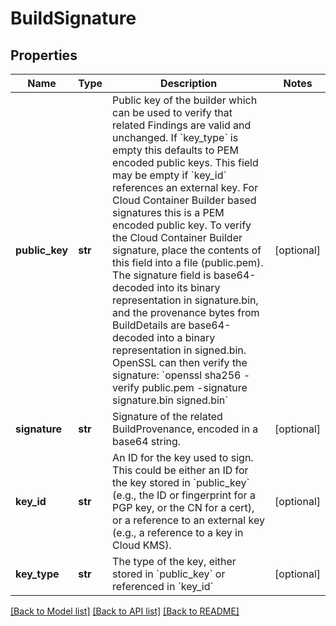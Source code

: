 # BuildSignature

## Properties
Name | Type | Description | Notes
------------ | ------------- | ------------- | -------------
**public_key** | **str** | Public key of the builder which can be used to verify that related Findings are valid and unchanged.  If &#x60;key_type&#x60; is empty this defaults to PEM encoded public keys.  This field may be empty if &#x60;key_id&#x60; references an external key.  For Cloud Container Builder based signatures this is a PEM encoded public key. To verify the Cloud Container Builder signature, place the contents of this field into a file (public.pem). The signature field is base64-decoded into its binary representation in signature.bin, and the provenance bytes from BuildDetails are base64-decoded into a binary representation in signed.bin. OpenSSL can then verify the signature: &#x60;openssl sha256 -verify public.pem -signature signature.bin signed.bin&#x60; | [optional] 
**signature** | **str** | Signature of the related BuildProvenance, encoded in a base64 string. | [optional] 
**key_id** | **str** | An ID for the key used to sign.  This could be either an ID for the key stored in &#x60;public_key&#x60; (e.g., the ID or fingerprint for a PGP key, or the CN for a cert), or a reference to an external key (e.g., a reference to a key in Cloud KMS). | [optional] 
**key_type** | **str** | The type of the key, either stored in &#x60;public_key&#x60; or referenced in &#x60;key_id&#x60; | [optional] 

[[Back to Model list]](../README.md#documentation-for-models) [[Back to API list]](../README.md#documentation-for-api-endpoints) [[Back to README]](../README.md)


